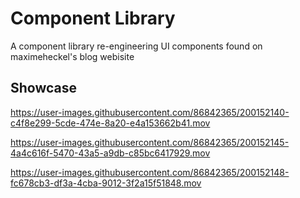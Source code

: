 # Component Library

A component library re-engineering UI components found on maximeheckel's blog webisite

## Showcase

https://user-images.githubusercontent.com/86842365/200152140-c4f8e299-5cde-474e-8a20-e4a153662b41.mov

https://user-images.githubusercontent.com/86842365/200152145-4a4c616f-5470-43a5-a9db-c85bc6417929.mov

https://user-images.githubusercontent.com/86842365/200152148-fc678cb3-df3a-4cba-9012-3f2a15f51848.mov
